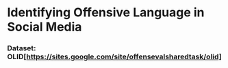 # Identifying Offensive Language in Social Media 

### Dataset: OLID[https://sites.google.com/site/offensevalsharedtask/olid]